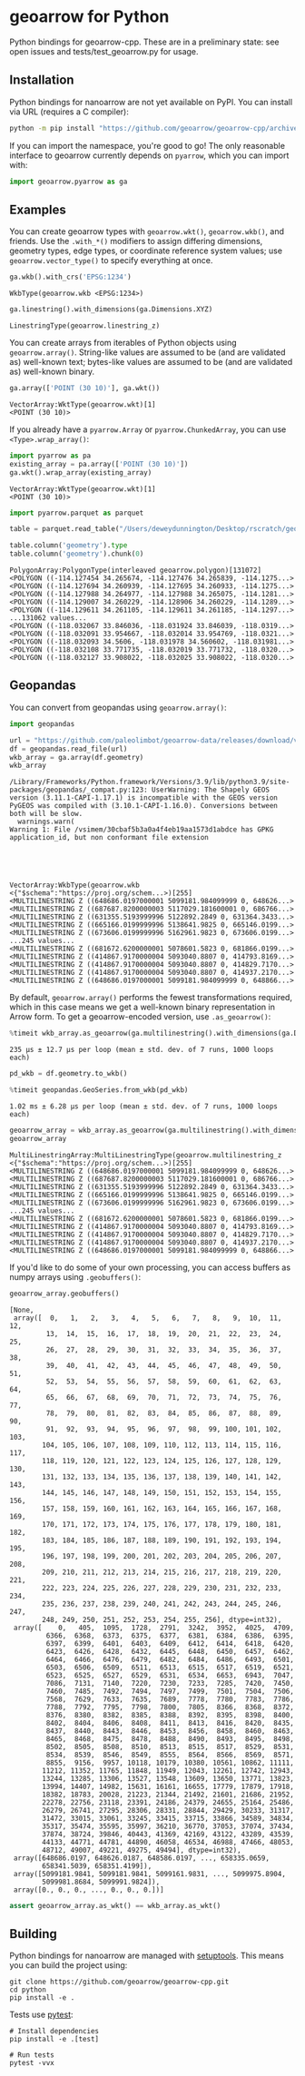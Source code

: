 # geoarrow for Python

Python bindings for geoarrow-cpp. These are in a preliminary state: see open issues
and tests/test_geoarrow.py for usage.

## Installation

Python bindings for nanoarrow are not yet available on PyPI. You can install via
URL (requires a C compiler):

```bash
python -m pip install "https://github.com/geoarrow/geoarrow-cpp/archive/refs/heads/main.zip#egg=geoarrow&subdirectory=python"
```

If you can import the namespace, you're good to go! The only reasonable interface to geoarrow currently depends on `pyarrow`, which you can import with:


```python
import geoarrow.pyarrow as ga
```

## Examples

You can create geoarrow types with `geoarrow.wkt()`, `geoarrow.wkb()`, and friends. Use the `.with_*()` modifiers to assign differing dimensions, geometry types, edge types, or coordinate reference system values; use `geoarrow.vector_type()` to specify everything at once.


```python
ga.wkb().with_crs('EPSG:1234')
```




    WkbType(geoarrow.wkb <EPSG:1234>)




```python
ga.linestring().with_dimensions(ga.Dimensions.XYZ)
```




    LinestringType(geoarrow.linestring_z)



You can create arrays from iterables of Python objects using `geoarrow.array()`. String-like values are assumed to be (and are validated as) well-known text; bytes-like values are assumed to be (and are validated as) well-known binary.


```python
ga.array(['POINT (30 10)'], ga.wkt())
```




    VectorArray:WktType(geoarrow.wkt)[1]
    <POINT (30 10)>




If you already have a `pyarrow.Array` or `pyarrow.ChunkedArray`, you can use `<Type>.wrap_array()`:


```python
import pyarrow as pa
existing_array = pa.array(['POINT (30 10)'])
ga.wkt().wrap_array(existing_array)
```




    VectorArray:WktType(geoarrow.wkt)[1]
    <POINT (30 10)>





```python
import pyarrow.parquet as parquet

table = parquet.read_table("/Users/deweydunnington/Desktop/rscratch/geoarrow-public-data/release-files/microsoft-building-footprints-1.parquet")
```


```python
table.column('geometry').type
table.column('geometry').chunk(0)
```




    PolygonArray:PolygonType(interleaved geoarrow.polygon)[131072]
    <POLYGON ((-114.127454 34.265674, -114.127476 34.265839, -114.1275...>
    <POLYGON ((-114.127694 34.260939, -114.127695 34.260933, -114.1275...>
    <POLYGON ((-114.127988 34.264977, -114.127988 34.265075, -114.1281...>
    <POLYGON ((-114.129007 34.260229, -114.128906 34.260229, -114.1289...>
    <POLYGON ((-114.129611 34.261105, -114.129611 34.261185, -114.1297...>
    ...131062 values...
    <POLYGON ((-118.032067 33.846036, -118.031924 33.846039, -118.0319...>
    <POLYGON ((-118.032091 33.954667, -118.032014 33.954769, -118.0321...>
    <POLYGON ((-118.032093 34.5606, -118.031978 34.560602, -118.031981...>
    <POLYGON ((-118.032108 33.771735, -118.032019 33.771732, -118.0320...>
    <POLYGON ((-118.032127 33.908022, -118.032025 33.908022, -118.0320...>



## Geopandas

You can convert from geopandas using `geoarrow.array()`:


```python
import geopandas

url = "https://github.com/paleolimbot/geoarrow-data/releases/download/v0.0.1/nshn_basin_line.gpkg"
df = geopandas.read_file(url)
wkb_array = ga.array(df.geometry)
wkb_array

```

    /Library/Frameworks/Python.framework/Versions/3.9/lib/python3.9/site-packages/geopandas/_compat.py:123: UserWarning: The Shapely GEOS version (3.11.1-CAPI-1.17.1) is incompatible with the GEOS version PyGEOS was compiled with (3.10.1-CAPI-1.16.0). Conversions between both will be slow.
      warnings.warn(
    Warning 1: File /vsimem/30cbaf5b3a0a4f4eb19aa1573d1abdce has GPKG application_id, but non conformant file extension





    VectorArray:WkbType(geoarrow.wkb <{"$schema":"https://proj.org/schem...>)[255]
    <MULTILINESTRING Z ((648686.0197000001 5099181.984099999 0, 648626...>
    <MULTILINESTRING Z ((687687.8200000003 5117029.181600001 0, 686766...>
    <MULTILINESTRING Z ((631355.5193999996 5122892.2849 0, 631364.3433...>
    <MULTILINESTRING Z ((665166.0199999996 5138641.9825 0, 665146.0199...>
    <MULTILINESTRING Z ((673606.0199999996 5162961.9823 0, 673606.0199...>
    ...245 values...
    <MULTILINESTRING Z ((681672.6200000001 5078601.5823 0, 681866.0199...>
    <MULTILINESTRING Z ((414867.9170000004 5093040.8807 0, 414793.8169...>
    <MULTILINESTRING Z ((414867.9170000004 5093040.8807 0, 414829.7170...>
    <MULTILINESTRING Z ((414867.9170000004 5093040.8807 0, 414937.2170...>
    <MULTILINESTRING Z ((648686.0197000001 5099181.984099999 0, 648866...>



By default, `geoarrow.array()` performs the fewest transformations required, which in
this case means we get a well-known binary representation in Arrow form. To get a
geoarrow-encoded version, use `.as_geoarrow()`:


```python
%timeit wkb_array.as_geoarrow(ga.multilinestring().with_dimensions(ga.Dimensions.XYZ))
```

    235 µs ± 12.7 µs per loop (mean ± std. dev. of 7 runs, 1000 loops each)



```python
pd_wkb = df.geometry.to_wkb()
```


```python
%timeit geopandas.GeoSeries.from_wkb(pd_wkb)
```

    1.02 ms ± 6.28 µs per loop (mean ± std. dev. of 7 runs, 1000 loops each)



```python
geoarrow_array = wkb_array.as_geoarrow(ga.multilinestring().with_dimensions(ga.Dimensions.XYZ))
geoarrow_array
```




    MultiLinestringArray:MultiLinestringType(geoarrow.multilinestring_z <{"$schema":"https://proj.org/schem...>)[255]
    <MULTILINESTRING Z ((648686.0197000001 5099181.984099999 0, 648626...>
    <MULTILINESTRING Z ((687687.8200000003 5117029.181600001 0, 686766...>
    <MULTILINESTRING Z ((631355.5193999996 5122892.2849 0, 631364.3433...>
    <MULTILINESTRING Z ((665166.0199999996 5138641.9825 0, 665146.0199...>
    <MULTILINESTRING Z ((673606.0199999996 5162961.9823 0, 673606.0199...>
    ...245 values...
    <MULTILINESTRING Z ((681672.6200000001 5078601.5823 0, 681866.0199...>
    <MULTILINESTRING Z ((414867.9170000004 5093040.8807 0, 414793.8169...>
    <MULTILINESTRING Z ((414867.9170000004 5093040.8807 0, 414829.7170...>
    <MULTILINESTRING Z ((414867.9170000004 5093040.8807 0, 414937.2170...>
    <MULTILINESTRING Z ((648686.0197000001 5099181.984099999 0, 648866...>



If you'd like to do some of your own processing, you can access buffers as numpy arrays
using `.geobuffers()`:


```python
geoarrow_array.geobuffers()
```




    [None,
     array([  0,   1,   2,   3,   4,   5,   6,   7,   8,   9,  10,  11,  12,
             13,  14,  15,  16,  17,  18,  19,  20,  21,  22,  23,  24,  25,
             26,  27,  28,  29,  30,  31,  32,  33,  34,  35,  36,  37,  38,
             39,  40,  41,  42,  43,  44,  45,  46,  47,  48,  49,  50,  51,
             52,  53,  54,  55,  56,  57,  58,  59,  60,  61,  62,  63,  64,
             65,  66,  67,  68,  69,  70,  71,  72,  73,  74,  75,  76,  77,
             78,  79,  80,  81,  82,  83,  84,  85,  86,  87,  88,  89,  90,
             91,  92,  93,  94,  95,  96,  97,  98,  99, 100, 101, 102, 103,
            104, 105, 106, 107, 108, 109, 110, 112, 113, 114, 115, 116, 117,
            118, 119, 120, 121, 122, 123, 124, 125, 126, 127, 128, 129, 130,
            131, 132, 133, 134, 135, 136, 137, 138, 139, 140, 141, 142, 143,
            144, 145, 146, 147, 148, 149, 150, 151, 152, 153, 154, 155, 156,
            157, 158, 159, 160, 161, 162, 163, 164, 165, 166, 167, 168, 169,
            170, 171, 172, 173, 174, 175, 176, 177, 178, 179, 180, 181, 182,
            183, 184, 185, 186, 187, 188, 189, 190, 191, 192, 193, 194, 195,
            196, 197, 198, 199, 200, 201, 202, 203, 204, 205, 206, 207, 208,
            209, 210, 211, 212, 213, 214, 215, 216, 217, 218, 219, 220, 221,
            222, 223, 224, 225, 226, 227, 228, 229, 230, 231, 232, 233, 234,
            235, 236, 237, 238, 239, 240, 241, 242, 243, 244, 245, 246, 247,
            248, 249, 250, 251, 252, 253, 254, 255, 256], dtype=int32),
     array([    0,   405,  1095,  1728,  2791,  3242,  3952,  4025,  4709,
             6366,  6368,  6373,  6375,  6377,  6381,  6384,  6386,  6395,
             6397,  6399,  6401,  6403,  6409,  6412,  6414,  6418,  6420,
             6423,  6426,  6428,  6432,  6445,  6448,  6450,  6457,  6462,
             6464,  6466,  6476,  6479,  6482,  6484,  6486,  6493,  6501,
             6503,  6506,  6509,  6511,  6513,  6515,  6517,  6519,  6521,
             6523,  6525,  6527,  6529,  6531,  6534,  6653,  6943,  7047,
             7086,  7131,  7140,  7220,  7230,  7233,  7285,  7420,  7450,
             7460,  7485,  7492,  7494,  7497,  7499,  7501,  7504,  7506,
             7568,  7629,  7633,  7635,  7689,  7778,  7780,  7783,  7786,
             7788,  7792,  7795,  7798,  7800,  7805,  8366,  8368,  8372,
             8376,  8380,  8382,  8385,  8388,  8392,  8395,  8398,  8400,
             8402,  8404,  8406,  8408,  8411,  8413,  8416,  8420,  8435,
             8437,  8440,  8443,  8446,  8453,  8456,  8458,  8460,  8463,
             8465,  8468,  8475,  8478,  8488,  8490,  8493,  8495,  8498,
             8502,  8505,  8508,  8510,  8513,  8515,  8517,  8529,  8531,
             8534,  8539,  8546,  8549,  8555,  8564,  8566,  8569,  8571,
             8855,  9156,  9957, 10118, 10179, 10380, 10561, 10862, 11111,
            11212, 11352, 11765, 11848, 11949, 12043, 12261, 12742, 12943,
            13244, 13285, 13306, 13527, 13548, 13609, 13650, 13771, 13823,
            13994, 14407, 14982, 15631, 16161, 16655, 17779, 17879, 17918,
            18382, 18783, 20028, 21223, 21344, 21492, 21601, 21686, 21952,
            22278, 22756, 23118, 23391, 24186, 24379, 24655, 25164, 25486,
            26279, 26741, 27295, 28306, 28331, 28844, 29429, 30233, 31317,
            31472, 33015, 33061, 33245, 33415, 33715, 33866, 34589, 34834,
            35317, 35474, 35595, 35997, 36210, 36770, 37053, 37074, 37434,
            37874, 38724, 39846, 40443, 41369, 42169, 43122, 43289, 43539,
            44133, 44771, 44781, 44890, 46058, 46534, 46988, 47466, 48053,
            48712, 49007, 49221, 49275, 49494], dtype=int32),
     array([648686.0197, 648626.0187, 648586.0197, ..., 658335.0659,
            658341.5039, 658351.4199]),
     array([5099181.9841, 5099181.9841, 5099161.9831, ..., 5099975.8904,
            5099981.8684, 5099991.9824]),
     array([0., 0., 0., ..., 0., 0., 0.])]




```python
assert geoarrow_array.as_wkt() == wkb_array.as_wkt()
```

## Building

Python bindings for nanoarrow are managed with [setuptools](https://setuptools.pypa.io/en/latest/index.html).
This means you can build the project using:

```shell
git clone https://github.com/geoarrow/geoarrow-cpp.git
cd python
pip install -e .
```

Tests use [pytest](https://docs.pytest.org/):

```shell
# Install dependencies
pip install -e .[test]

# Run tests
pytest -vvx
```
